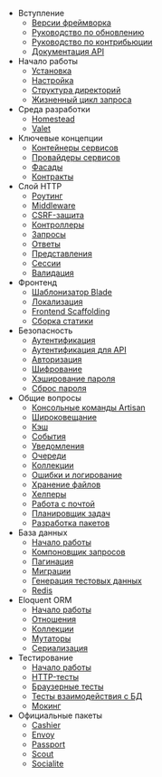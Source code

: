 - Вступление
    - [Версии фреймворка](/docs/{{version}}/releases)
    - [Руководство по обновлению](/docs/{{version}}/upgrade)
    - [Руководство по контрибьюции](/docs/{{version}}/contributions)
    - [Документация API](/api/{{version}})
- Начало работы
    - [Установка](/docs/{{version}}/installation)
    - [Настройка](/docs/{{version}}/configuration)
    - [Структура директорий](/docs/{{version}}/structure)
    - [Жизненный цикл запроса](/docs/{{version}}/lifecycle)
- Среда разработки
    - [Homestead](/docs/{{version}}/homestead)
    - [Valet](/docs/{{version}}/valet)
- Ключевые концепции
    - [Контейнеры сервисов](/docs/{{version}}/container)
    - [Провайдеры сервисов](/docs/{{version}}/providers)
    - [Фасады](/docs/{{version}}/facades)
    - [Контракты](/docs/{{version}}/contracts)
- Слой HTTP
    - [Роутинг](/docs/{{version}}/routing)
    - [Middleware](/docs/{{version}}/middleware)
    - [CSRF-защита](/docs/{{version}}/csrf)
    - [Контроллеры](/docs/{{version}}/controllers)
    - [Запросы](/docs/{{version}}/requests)
    - [Ответы](/docs/{{version}}/responses)
    - [Представления](/docs/{{version}}/views)
    - [Сессии](/docs/{{version}}/session)
    - [Валидация](/docs/{{version}}/validation)
- Фронтенд
    - [Шаблонизатор Blade](/docs/{{version}}/blade)
    - [Локализация](/docs/{{version}}/localization)
    - [Frontend Scaffolding](/docs/{{version}}/frontend)
    - [Сборка статики](/docs/{{version}}/mix)
- Безопасность
    - [Аутентификация](/docs/{{version}}/authentication)
    - [Аутентификация для API](/docs/{{version}}/passport)
    - [Авторизация](/docs/{{version}}/authorization)
    - [Шифрование](/docs/{{version}}/encryption)
    - [Хэширование пароля](/docs/{{version}}/hashing)
    - [Сброс пароля](/docs/{{version}}/passwords)
- Общие вопросы
    - [Консольные команды Artisan](/docs/{{version}}/artisan)
    - [Широковещание](/docs/{{version}}/broadcasting)
    - [Кэш](/docs/{{version}}/cache)
    - [События](/docs/{{version}}/events)
    - [Уведомления](/docs/{{version}}/notifications)
    - [Очереди](/docs/{{version}}/queues)
    - [Коллекции](/docs/{{version}}/collections)
    - [Ошибки и логирование](/docs/{{version}}/errors)
    - [Хранение файлов](/docs/{{version}}/filesystem)
    - [Хелперы](/docs/{{version}}/helpers)
    - [Работа с почтой](/docs/{{version}}/mail)
    - [Планировщик задач](/docs/{{version}}/scheduling)
    - [Разработка пакетов](/docs/{{version}}/packages)
- База данных
    - [Начало работы](/docs/{{version}}/database)
    - [Компоновщик запросов](/docs/{{version}}/queries)
    - [Пагинация](/docs/{{version}}/pagination)
    - [Миграции](/docs/{{version}}/migrations)
    - [Генерация тестовых данных](/docs/{{version}}/seeding)
    - [Redis](/docs/{{version}}/redis)
- Eloquent ORM
    - [Начало работы](/docs/{{version}}/eloquent)
    - [Отношения](/docs/{{version}}/eloquent-relationships)
    - [Коллекции](/docs/{{version}}/eloquent-collections)
    - [Мутаторы](/docs/{{version}}/eloquent-mutators)
    - [Сериализация](/docs/{{version}}/eloquent-serialization)
- Тестирование
    - [Начало работы](/docs/{{version}}/testing)
    - [HTTP-тесты](/docs/{{version}}/http-tests)
    - [Браузерные тесты](/docs/{{version}}/dusk)
    - [Тесты взаимодействия с БД](/docs/{{version}}/database-testing)
    - [Мокинг](/docs/{{version}}/mocking)
- Официальные пакеты
    - [Cashier](/docs/{{version}}/billing)
    - [Envoy](/docs/{{version}}/envoy)
    - [Passport](/docs/{{version}}/passport)
    - [Scout](/docs/{{version}}/scout)
    - [Socialite](https://github.com/laravel/socialite)
